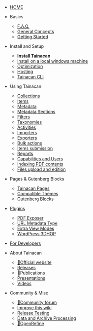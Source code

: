 - [HOME](README.md)

- Basics
  - [F.A.Q.](faq.md "Frequently Asked Questions about Tainacan - Tainacan Wiki")
  - [General Concepts](general-concepts.md "General Concepts related to Tainacan - Tainacan Wiki")
  - [Getting Started](getting-started.md "Getting Started with Tainacan - Tainacan Wiki")
- Install and Setup
  - [**Install Tainacan**](install.md "How to Install Tainacan - Tainacan Wiki")
  - [Install on a local windows machine](xampp.md "Installing Tainacan plugin on a local Windows machine (no sever) - Tainacan Wiki")
  - [Optimization](optimization.md "Optimization Strategies for the Tainacan plugin - Tainacan Wiki")
  - [Hosting](hosting.md "Hosting options for Tainacan Plugin - Tainacan Wiki")
  - [Tainacan CLI](tainacan-cli.md "Tainacan WP-CLI - Tainacan Wiki")
- Using Tainacan
  - [Collections](collections.md "What are and how to manage Collections on Tainacan - Tainacan Wiki")
  - [Items](items.md "What are and how to manage Items on Tainacan  - Tainacan Wiki")
  - [Metadata](metadata.md "What are and how to manage Metadata on Tainacan  - Tainacan Wiki")
  - [Metadata Sections](metadata-sections.md "What are and how to manage Metadata Sections on Tainacan  - Tainacan Wiki")
  - [Filters](filters.md "What are and how to manage Filters on Tainacan  - Tainacan Wiki")
  - [Taxonomies](taxonomies.md "What are and how to manage Taxonomies on Tainacan  - Tainacan Wiki")
  - [Activities](activities.md "What are and how to use Activities - aka Logs - on Tainacan  - Tainacan Wiki")
  - [Importers](importers.md "What are and how to use Importers on Tainacan  - Tainacan Wiki")
  - [Exporters](exporters.md "What are and how to use Exporters on Tainacan  - Tainacan Wiki")
  - [Bulk actions](bulk-actions.md "Applying bulk actions on Tainacan - Tainacan Wiki")
  - [Items submission](item-submission.md "Using Item Submission feature to allow public contribution to a Collection - Tainacan Wiki")
  - [Reports](reports.md "Introducing the reports screen, that generates statistics and charts about the repository and collections - Tainacan Wiki")
  - [Capabilities and Users](users-roles.md "Managing capabilities and user roles on Taiancan - Tainacan Wiki")
  - [Indexing PDF contents](indexing-pdf.md "Searching inside PDF files via Tainacan - Tainacan Wiki")
  - [Files upload and edition](files-upload-and-edition.md "Files upload and edition - Tainacan Wiki")
- Pages & Gutenberg Blocks
  - [Tainacan Pages](tainacan-pages.md "The pages generated by Tainacan Plugin - Tainacan Wiki")
  - [Compatible Themes](theme.md "The themes that offer support to Tainacan - Tainacan Wiki")
  - [Gutenberg Blocks](gutenberg-blocks.md "The Tainacan Gutenberg Blocks - Tainacan Wiki")
- [Plugins](plugins.md "Plugins to extend Tainacan functionalities - Tainacan Wiki")
  - [PDF Exposer](plugin-pdf-exposer.md "A PDF Exposer plugin for Taiancan - Tainacan Wiki")
  - [URL Metadata Type](plugin-metadata-type-url.md "A plugin that registers a metadata type for displaying and previewing URLs links - Tainacan Wiki")
  - [Extra View Modes](plugin-extra-view-modes.md "A plugin of extra view modes for Tainacan - Tainacan Wiki")
  - [WordPress 3DHOP](plugin-3d-hop.md "A plugin for rendering 3D objects via 3DHOP inside Tainacan - Tainacan Wiki")
- [For Developers](dev/README.md "Developers Session of Pages - Tainacan Wiki")
- About Tainacan
  - [:link:Official website](https://tainacan.org/ ":ignore")
  - [Releases](releases.md "Released versions - Tainacan Wiki")
  - [:link:Publications](https://pesquisa.tainacan.org/ ":ignore")
  - [Presentations](presentations.md "Slideshow presentations related to Tainacan - Tainacan Wiki")
  - [Vídeos](videos.md "Educational content in video about Tainacan - Tainacan Wiki")
- Community & Misc
  - [:link:Community forum](https://tainacan.discourse.group ":ignore")
  - [Improve this wiki](CONTRIBUTING.md "How to contribute to the Tainacan Wiki - Tainacan Wiki")
  - [Release Testing](release-testing.md "How to test Tainacan versions - Tainacan Wiki")
  - [Data and Archive Processing](data-processing.md "A word on Data and Archive Processing - Tainacan Wiki")
  - [:link:OpenRefine](http://openrefine.org/ ":ignore")
